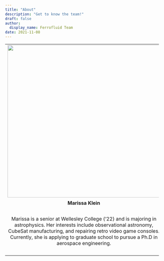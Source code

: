 ```yaml
---
title: "About"
description: "Get to know the team!"
draft: false
author:
  display_name: Ferrofluid Team
date: 2021-11-08
---
```


<style type="text/css">
table,tr,th,td {
  border: 0px solid transparent !important;
}
th,td {
  text-align: center;
}

th,td {
  width: 500px !important;
}

.entry-content > :not(.alignwide):not(.alignfull):not(.alignleft):not(.alignright):not(.is-style-wide) {
  max-width: 85% !important;
}
</style>

<table>
  <tr>
    <td><image src="../images/marissa.jpg" width="500px"/></th>
    <td><image src="../images/lila.jpg" width="500px"/></th>
    <td><image src="../images/jacob.png" width="500px"/></th>
    <td><image src="../images/declan.jpg" width="500px"/></th>
    <td><image src="../images/bill.jpg" width="500px"/></th>
  </tr>
  <tr>
    <th>Marissa Klein</th>
    <th>Lila Smith</th>
    <th>Jacob Smilg</th>
    <th>Declan Freeman-Gleason</th>
    <th>Bill Fan</th>
  </tr>
  <tr>

  <tr>
    <td><p>Marissa is a senior at Wellesley College (‘22) and is majoring in astrophysics. Her interests include observational astronomy, CubeSat manufacturing, and repairing retro video game consoles. Currently, she is applying to graduate school to pursue a Ph.D in aerospace engineering.</p></td>
    <td><p>Lila is a sophomore at Olin College (‘24) and is majoring in Electrical and Computer Engineering. Her interests include hardware design and integration. Outside of class, she enjoys rock climbing and growing edible mushrooms.</p></td>
    <td><p>Jacob is a sophomore at Olin College (‘24) and is majoring in Electrical and Computer Engineering. He is interested in assistive technology and electrical hardware design. In his free time, he likes to play music and make things.</p></td>
    <td><p>Declan is a sophomore at Olin College (‘24) and is majoring in Engineering with a concentration in Robotics. His interests include mathematics and systems-level programming. He also enjoys reading, playing music, and baking bread.</p></td>
    <td><p>Bill is a sophomore at Olin College (‘24) and is majoring in Engineering with a concentration in Robotics. His main interests are in work that lies at the intersection between robotics, math, and physics, but also enjoys software development as well as mechanical and electrical design. Outside of work, he can be found rock climbing, playing music, or reading.</p></td>
  <tr>
</table>
